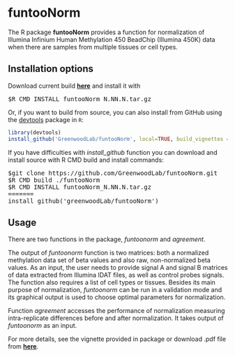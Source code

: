 # funtooNorm 


The R package <b>funtooNorm</b>  provides a function for normalization of Illumina Infinium Human Methylation 450
BeadChip (Illumina 450K) data when there are samples from multiple tissues or cell types.

## Installation options
Download current build <a href="https://github.com/GreenwoodLab/funtooNorm/releases" ><b>here</b></a> and install it with
<pre>
$R CMD INSTALL funtooNorm_N.NN.N.tar.gz
</pre>

Or, if you want to build from source, you can also install from GitHub using the [devtools](http://cran.r-project.org/web/packages/devtools/index.html) package in `R`: 
```r
library(devtools)
install_github('GreenwoodLab/funtooNorm', local=TRUE, build_vignettes = TRUE)
```

If you have difficulties with <i>install_github</i> function you can download and install source with R CMD build and install commands:
<pre>
$git clone https://github.com/GreenwoodLab/funtooNorm.git
$R CMD build ./funtooNorm
$R CMD INSTALL funtooNorm_N.NN.N.tar.gz
=======
install_github('greenwoodLab/funtooNorm')
</pre>



## Usage

There are two functions in the package, <i>funtoonorm</i> and <i>agreement</i>. 

The output of <i>funtoonorm</i> function is two matrices: both a normalized methylation data set of beta values and also raw, non-normalized beta values. As an input, the user needs to provide signal A and signal B matrices of data extracted from Illumina IDAT files, as well as control probes signals. The function also requires a list of cell types or tissues. Besides its main purpose of normalization, <i>funtoonorm</i> can be run in a validation mode and its graphical output is used to choose optimal parameters for normalization. 


Function <i>agreement</i> accesses the performance of normalization measuring intra-replicate differences before and after normalization. It takes output of <i>funtoonorm</i> as an input.

For more details, see the vignette provided in package or download .pdf file from <a href="https://github.com/GreenwoodLab/funtooNorm/releases"><b>here</b></a>.

